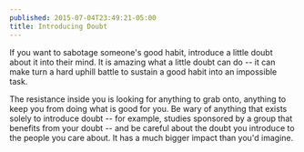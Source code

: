 ```yaml
---
published: 2015-07-04T23:49:21-05:00
title: Introducing Doubt
---
```

If you want to sabotage someone's good habit, introduce a little doubt about it into their mind. It is amazing what a little doubt can do -- it can make turn a hard uphill battle to sustain a good habit into an impossible task.

The resistance inside you is looking for anything to grab onto, anything to keep you from doing what is good for you. Be wary of anything that exists solely to introduce doubt -- for example, studies sponsored by a group that benefits from your doubt -- and be careful about the doubt you introduce to the people you care about. It has a much bigger impact than you'd imagine.